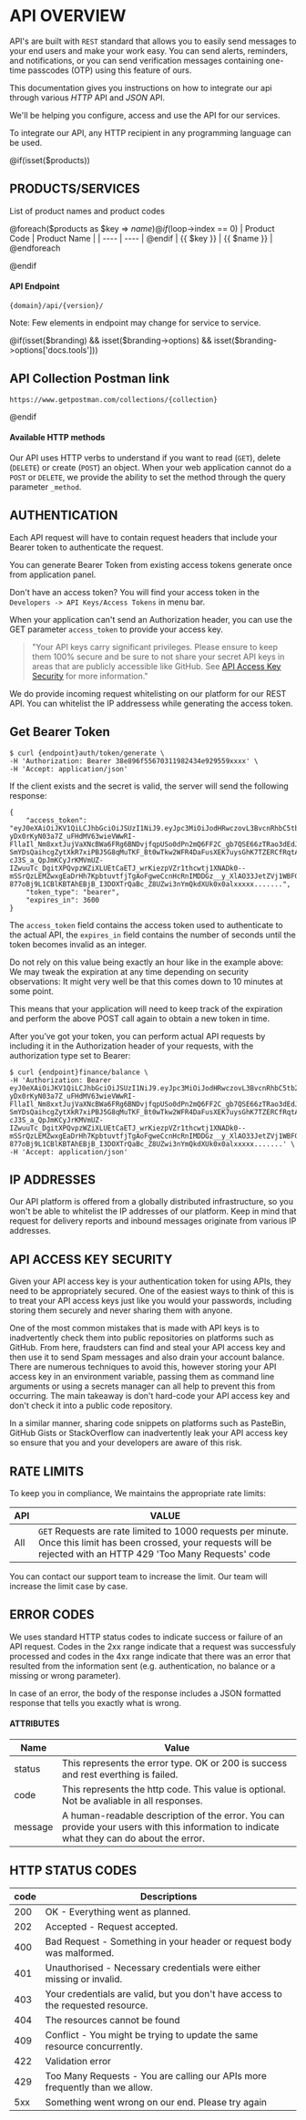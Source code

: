 # API OVERVIEW

API's are built with `REST` standard that allows you to easily send messages to your end users and make your work easy. You can send alerts, reminders, and notifications, or you can send verification messages containing one-time passcodes (OTP) using this feature of ours.

This documentation gives you instructions on how to integrate our api through various _*HTTP*_ API and _*JSON*_ API.

We'll be helping you configure, access and use the API for our services.

To integrate our API, any HTTP recipient in any programming language can be used.

@if(isset($products))

## PRODUCTS/SERVICES

List of product names and product codes

@foreach($products as $key => $name)
@if ($loop->index == 0)
| Product Code | Product Name |
| ---- | ---- |
@endif
| {{ $key }} | {{ $name }} |
@endforeach

@endif

#### API Endpoint

```
{domain}/api/{version}/
```

Note: Few elements in endpoint may change for service to service.

@if(isset($branding) && isset($branding->options) && isset($branding->options['docs.tools']))

## API Collection Postman link

```
https://www.getpostman.com/collections/{collection}
```

@endif

#### Available HTTP methods

Our API uses HTTP verbs to understand if you want to read (`GET`), delete (`DELETE`) or create (`POST`) an object. When your web application cannot do a `POST` or `DELETE`, we provide the ability to set the method through the query parameter `_method`.

## AUTHENTICATION

Each API request will have to contain request headers that include your Bearer token to authenticate the request.

You can generate Bearer Token from existing access tokens generate once from application panel.

Don't have an access token? You will find your access token in the `Developers -> API Keys/Access Tokens` in menu bar.

When your application can't send an Authorization header, you can use the GET parameter `access_token` to provide your access key.

> "Your API keys carry significant privileges. Please ensure to keep them 100% secure and be sure to not share your secret API keys in areas that are publicly accessible like GitHub. See [API Access Key Security](#content-api-access-key-security) for more information."

We do provide incoming request whitelisting on our platform for our REST API. You can whitelist the IP addressess while generating the access token.

## Get Bearer Token

```shell
$ curl {endpoint}auth/token/generate \
-H 'Authorization: Bearer 38e896f55670311982434e929559xxxx' \
-H 'Accept: application/json'
```

If the client exists and the secret is valid, the server will send the following response:

```
{
    "access_token": "eyJ0eXAiOiJKV1QiLCJhbGciOiJSUzI1NiJ9.eyJpc3MiOiJodHRwczovL3BvcnRhbC5tb2J0ZXh0aW5nLmNvL2FwaS92My9hdXRoL3Rva2VuL2dlbmVyYXRlIiwiaWF0IjoxNjcwMjQ0OTI2LCJleHAiOjE2NzAyNDg1MjYsIm5iZiI6MTY3MDI0NDkyNiwianRpIjoiZ0lrQ1F3SWFKdFhSOEV6MCIsInN1YiI6IjIiLCJwcnYiOiIyM2JkNWM4OTQ5ZjYwMGFkYjM5ZTcwMWM0MDA4NzJkYjdhNTk3NmY3In0.jJTZ61sHrT-yDx0rKyN03a7Z_uFHdMV63wieVWwRI-FllaIl_Nm8xxtJujVaXNcBWa6FRg6BNDvjfqpUSo0dPn2mQ6FF2C_gb7QSE66zTRao3dEdJL2AslLgaLejqcqgBxB8JSzIQqlDQxBnjvPJG6rbYWPhuaOFw_clkRjkd_kynyf9kOT59pGcCPJnmDUfNAQrjU77bopKuOkGIXUjid-SmYDsQaihcgZytXkR7xiPBJ5G8qMuTKF_Bt0wTkw2WFR4DaFusXEK7uysGhK7TZERCfRqtACex36kYrVU8zbLXcR7Is-cJ3S_a_QpJmKCyJrKMVmUZ-IZwuuTc_DgitXPQvpzWZiXLUEtCaETJ_wrKiezpVZr1thcwtj1XNADk0--mSSrQzLEMZwxgEaDrHh7KpbtuvtfjTgAoFgweCcnHcRnIMDDGz__y_XlAO33JetZVj1WBFGn34VvYETuw2s_T6Z4ZlSECwNR3HWn_Js89DG8YntDtWTs89E12RlODPSS6Ywa_To459bW97WozdWlhfm3VYr-877oBj9L1CBlKBTAhEBjB_I3DOXTrQaBc_Z8UZwi3nYmQkdXUk0x0alxxxxx.......",
    "token_type": "bearer",
    "expires_in": 3600
}

```

The `access_token` field contains the access token used to authenticate to the actual API, the `expires_in` field contains the number of seconds until the token becomes invalid as an integer.

Do not rely on this value being exactly an hour like in the example above: We may tweak the expiration at any time depending on security observations: It might very well be that this comes down to 10 minutes at some point.

This means that your application will need to keep track of the expiration and perform the above POST call again to obtain a new token in time.

After you’ve got your token, you can perform actual API requests by including it in the Authorization header of your requests, with the authorization type set to Bearer:

```shell
$ curl {endpoint}finance/balance \
-H 'Authorization: Bearer eyJ0eXAiOiJKV1QiLCJhbGciOiJSUzI1NiJ9.eyJpc3MiOiJodHRwczovL3BvcnRhbC5tb2J0ZXh0aW5nLmNvL2FwaS92My9hdXRoL3Rva2VuL2dlbmVyYXRlIiwiaWF0IjoxNjcwMjQ0OTI2LCJleHAiOjE2NzAyNDg1MjYsIm5iZiI6MTY3MDI0NDkyNiwianRpIjoiZ0lrQ1F3SWFKdFhSOEV6MCIsInN1YiI6IjIiLCJwcnYiOiIyM2JkNWM4OTQ5ZjYwMGFkYjM5ZTcwMWM0MDA4NzJkYjdhNTk3NmY3In0.jJTZ61sHrT-yDx0rKyN03a7Z_uFHdMV63wieVWwRI-FllaIl_Nm8xxtJujVaXNcBWa6FRg6BNDvjfqpUSo0dPn2mQ6FF2C_gb7QSE66zTRao3dEdJL2AslLgaLejqcqgBxB8JSzIQqlDQxBnjvPJG6rbYWPhuaOFw_clkRjkd_kynyf9kOT59pGcCPJnmDUfNAQrjU77bopKuOkGIXUjid-SmYDsQaihcgZytXkR7xiPBJ5G8qMuTKF_Bt0wTkw2WFR4DaFusXEK7uysGhK7TZERCfRqtACex36kYrVU8zbLXcR7Is-cJ3S_a_QpJmKCyJrKMVmUZ-IZwuuTc_DgitXPQvpzWZiXLUEtCaETJ_wrKiezpVZr1thcwtj1XNADk0--mSSrQzLEMZwxgEaDrHh7KpbtuvtfjTgAoFgweCcnHcRnIMDDGz__y_XlAO33JetZVj1WBFGn34VvYETuw2s_T6Z4ZlSECwNR3HWn_Js89DG8YntDtWTs89E12RlODPSS6Ywa_To459bW97WozdWlhfm3VYr-877oBj9L1CBlKBTAhEBjB_I3DOXTrQaBc_Z8UZwi3nYmQkdXUk0x0alxxxxx.......' \
-H 'Accept: application/json'
```

## IP ADDRESSES

Our API platform is offered from a globally distributed infrastructure, so you won't be able to whitelist the IP addresses of our platform. Keep in mind that request for delivery reports and inbound messages originate from various IP addresses.

## API ACCESS KEY SECURITY

Given your API access key is your authentication token for using APIs, they need to be appropriately secured. One of the easiest ways to think of this is to treat your API access keys just like you would your passwords, including storing them securely and never sharing them with anyone.

One of the most common mistakes that is made with API keys is to inadvertently check them into public repositories on platforms such as GitHub. From here, fraudsters can find and steal your API access key and then use it to send Spam messages and also drain your account balance. There are numerous techniques to avoid this, however storing your API access key in an environment variable, passing them as command line arguments or using a secrets manager can all help to prevent this from occurring. The main takeaway is don't hard-code your API access key and don't check it into a public code repository.

In a similar manner, sharing code snippets on platforms such as PasteBin, GitHub Gists or StackOverflow can inadvertently leak your API access key so ensure that you and your developers are aware of this risk.

## RATE LIMITS

To keep you in compliance, We maintains the appropriate rate limits:

| API | VALUE                                                                                                                                                                   |
| --- | ----------------------------------------------------------------------------------------------------------------------------------------------------------------------- |
| All | `GET` Requests are rate limited to 1000 requests per minute. Once this limit has been crossed, your requests will be rejected with an HTTP 429 'Too Many Requests' code |

You can contact our support team to increase the limit. Our team will increase the limit case by case.

## ERROR CODES

We uses standard HTTP status codes to indicate success or failure of an API request. Codes in the 2xx range indicate that a request was successfuly processed and codes in the 4xx range indicate that there was an error that resulted from the information sent (e.g. authentication, no balance or a missing or wrong parameter).

In case of an error, the body of the response includes a JSON formatted response that tells you exactly what is wrong.

#### ATTRIBUTES

| Name    | Value                                                                                                                                     |
| ------- | ----------------------------------------------------------------------------------------------------------------------------------------- |
| status  | This represents the error type. OK or 200 is success and rest everthing is failed.                                                        |
| code    | This represents the http code. This value is optional. Not be avaliable in all responses.                                                 |
| message | A human-readable description of the error. You can provide your users with this information to indicate what they can do about the error. |

## HTTP STATUS CODES

| code | Descriptions                                                                     |
| ---- | -------------------------------------------------------------------------------- |
| 200  | OK - Everything went as planned.                                                 |
| 202  | Accepted - Request accepted.                                                     |
| 400  | Bad Request - Something in your header or request body was malformed.            |
| 401  | Unauthorised - Necessary credentials were either missing or invalid.             |
| 403  | Your credentials are valid, but you don't have access to the requested resource. |
| 404  | The resources cannot be found                                                    |
| 409  | Conflict - You might be trying to update the same resource concurrently.         |
| 422  | Validation error                                                                 |
| 429  | Too Many Requests - You are calling our APIs more frequently than we allow.      |
| 5xx  | Something went wrong on our end. Please try again                                |
